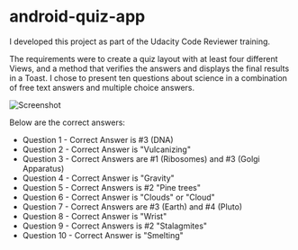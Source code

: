 # android-quiz-app

I developed this project as part of the Udacity Code Reviewer training.

The requirements were to create a quiz layout with at least four different Views, and a method that verifies the answers and displays the final results in a Toast. I chose to present ten questions about science in a combination of free text answers and multiple choice answers. 

![Screenshot](https://drive.google.com/uc?export=view&id=0B3845EDjiIOWU0xZNmdvandySTA)

Below are the correct answers:

* Question 1 - Correct Answer is #3 (DNA)
* Question 2 - Correct Answer is "Vulcanizing"
* Question 3  - Correct Answers are #1 (Ribosomes) and #3 (Golgi Apparatus)
* Question 4 - Correct Answer is "Gravity"
* Question 5  - Correct Answers is #2 "Pine trees"
* Question 6 - Correct Answer is "Clouds" or "Cloud"
* Question 7  - Correct Answers are #3 (Earth) and #4 (Pluto)
* Question 8 - Correct Answer is "Wrist"
* Question 9  - Correct Answers is #2 "Stalagmites"
* Question 10 - Correct Answer is "Smelting"

